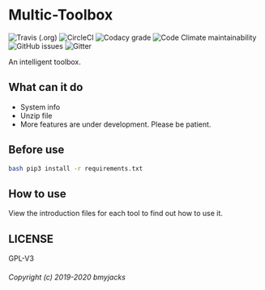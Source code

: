 # Multic-Toolbox

![Travis (.org)](https://img.shields.io/travis/bmyjacks/Multic-Toolbox?logo=travis&style=for-the-badge)
![CircleCI](https://img.shields.io/circleci/build/github/bmyjacks/Multic-Toolbox?logo=CircleCI&style=for-the-badge)
![Codacy grade](https://img.shields.io/codacy/grade/f9d88cc532954aa3b3960668de0f8fd5?logo=codacy&style=for-the-badge)
![Code Climate maintainability](https://img.shields.io/codeclimate/maintainability/bmyjacks/Multic-Toolbox?logo=Code%20Climate&style=for-the-badge)
![GitHub issues](https://img.shields.io/github/issues/bmyjacks/Multic-Toolbox?logo=github&style=for-the-badge)
![Gitter](https://img.shields.io/gitter/room/bmyjacks/Multic-Toolbox?label=Gitter%20chat&logo=gitter&style=for-the-badge)

An intelligent toolbox.

## What can it do

-   System info
-   Unzip file
-   More features are under development. Please be patient.

## Before use

```bash
bash pip3 install -r requirements.txt
```

## How to use

View the introduction files for each tool to find out how to use it.

## LICENSE

GPL-V3

###### Copyright (c) 2019-2020 bmyjacks
